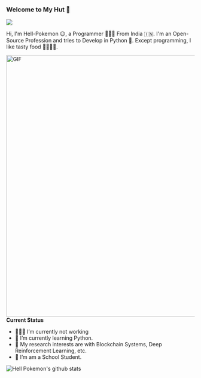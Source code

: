 ### Welcome to My Hut 👋

![](https://visitor-badge.glitch.me/badge?page_id=hell-pokemon)

Hi, I'm Hell-Pokemon 😉, a Programmer 👨🏻‍💻 From India 🇮🇳. I'm an Open-Source Profession and tries to Develop in Python 🐍. Except programming, I like tasty food 🥗🥩🌮🍣.

  <img align="right" alt="GIF" src="https://images.squarespace-cdn.com/content/v1/5769fc401b631bab1addb2ab/1541580611624-TE64QGKRJG8SWAIUS7NS/ke17ZwdGBToddI8pDm48kPoswlzjSVMM-SxOp7CV59BZw-zPPgdn4jUwVcJE1ZvWQUxwkmyExglNqGp0IvTJZamWLI2zvYWH8K3-s_4yszcp2ryTI0HqTOaaUohrI8PI6FXy8c9PWtBlqAVlUS5izpdcIXDZqDYvprRqZ29Pw0o/coding-freak.gif" width="700">

**Current Status**

- 👨🏻‍💻 I’m currently not working
- 🌱 I’m currently learning Python.
- 🤔 My research interests are with Blockchain Systems, Deep Reinforcement Learning, etc.
- 💼 I’m am a School Student.

![Hell Pokemon's github stats](https://github-readme-stats.vercel.app/api?username=hell-pokemon&show_icons=true&hide_border=true)
